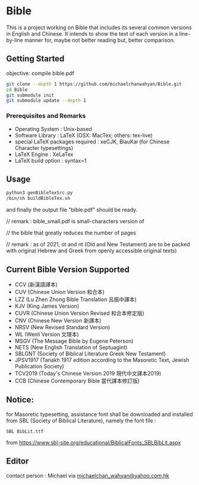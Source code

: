 # Bible
This is a project working on Bible that includes its several common versions in English and Chinese.
It intends to show the text of each version in a line-by-line manner for, maybe not better reading but, better comparison.

## Getting Started
objective: compile bible.pdf

```bash
git clone --depth 1 https://github.com/michaelchanwahyan/Bible.git
cd Bible
git submodule init
git submodule update --depth 1
```

### Prerequisites and Remarks
- Operating System                : Unix-based
- Software Library                : LaTeX (OSX: MacTex; others: tex-live)
- special LaTeX packages required : xeCJK, BiauKai (for Chinese Character typesettings)
- LaTeX Engine                    : XeLaTex
- LaTeX build option              : syntax=1


## Usage

```bash
python3 genBibleTexSrc.py
/bin/sh buildBibleTex.sh
```
and finally the output file "bible.pdf" should be ready.

// remark : bible_small.pdf is small-characters version of

//          the bible that greatly reduces the number of pages

// remark : as of 2021, ot and nt (Old and New Testament) are to be packed with
original Hebrew and Greek from openly accessible original texts)

## Current Bible Version Supported
- CCV  (新漢語譯本)
- CUV  (Chinese Union Version 和合本)
- LZZ  (Lu Zhen Zhong Bible Translation 呂振中譯本)
- KJV  (King James Version)
- CUVR (Chinese Union Version Revised 和合本修定版)
- CNV  (Chinese New Version 新譯本)
- NRSV (New Revised Standard Version)
- WL   (Wenli Version 文理本)
- MSGV (The Message Bible by Eugene Peterson)
- NETS (New English Translation of Septuagint)
- SBLGNT (Society of Biblical Literature Greek New Testament)
- JPSV1917 (Tanakh 1917 edition according to the Masoretic Text, Jewish Publication Society)
- TCV2019 (Today's Chinese Version 2019 現代中文譯本2019)
- CCB (Chinese Contemporary Bible 當代譯本修訂版)

## Notice:
for Masoretic typesetting, assistance font shall be downloaded and installed from SBL (Society of Biblical Literature), namely the font file :
```
SBL BibLit.ttf
```
from https://www.sbl-site.org/educational/BiblicalFonts_SBLBibLit.aspx


## Editor
contact person : Michael via michaelchan_wahyan@yahoo.com.hk

